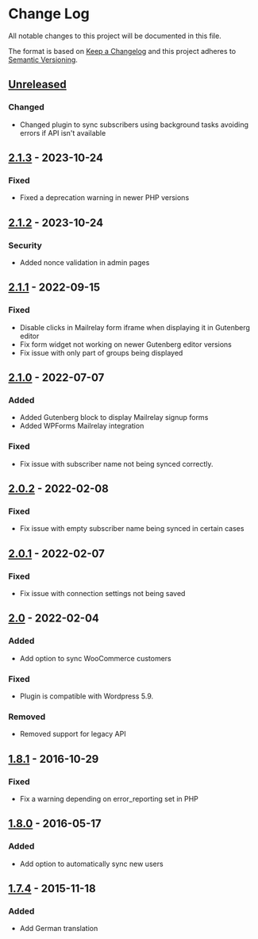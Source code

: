 # Change Log
All notable changes to this project will be documented in this file.

The format is based on [Keep a Changelog](http://keepachangelog.com/)
and this project adheres to [Semantic Versioning](http://semver.org/).

## [Unreleased]

### Changed
- Changed plugin to sync subscribers using background tasks avoiding errors if API isn't available

## [2.1.3] - 2023-10-24

### Fixed
- Fixed a deprecation warning in newer PHP versions

## [2.1.2] - 2023-10-24

### Security
- Added nonce validation in admin pages

## [2.1.1] - 2022-09-15

### Fixed
- Disable clicks in Mailrelay form iframe when displaying it in Gutenberg editor
- Fix form widget not working on newer Gutenberg editor versions
- Fix issue with only part of groups being displayed

## [2.1.0] - 2022-07-07

### Added
- Added Gutenberg block to display Mailrelay signup forms
- Added WPForms Mailrelay integration

### Fixed
- Fix issue with subscriber name not being synced correctly.

## [2.0.2] - 2022-02-08

### Fixed
- Fix issue with empty subscriber name being synced in certain cases

## [2.0.1] - 2022-02-07

### Fixed
- Fix issue with connection settings not being saved

## [2.0] - 2022-02-04

### Added
- Add option to sync WooCommerce customers

### Fixed
- Plugin is compatible with Wordpress 5.9.

### Removed
- Removed support for legacy API

## [1.8.1] - 2016-10-29

### Fixed
- Fix a warning depending on error_reporting set in PHP

## [1.8.0] - 2016-05-17

### Added
- Add option to automatically sync new users

## [1.7.4] - 2015-11-18

### Added
- Add German translation

[Unreleased]: https://github.com/mailrelay/wordpress/compare/v2.1.3...HEAD
[2.1.3]: https://github.com/mailrelay/wordpress/compare/v2.1.2...v2.1.3
[2.1.2]: https://github.com/mailrelay/wordpress/compare/v2.1.1...v2.1.2
[2.1.1]: https://github.com/mailrelay/wordpress/compare/v2.1.0...v2.1.1
[2.1.0]: https://github.com/mailrelay/wordpress/compare/v2.0.2...v2.1.0
[2.0.2]: https://github.com/mailrelay/wordpress/compare/v2.0.1...v2.0.2
[2.0.1]: https://github.com/mailrelay/wordpress/compare/v2.0...v2.0.1
[2.0]: https://github.com/mailrelay/wordpress/compare/v1.8.1...v2.0
[1.8.1]: https://github.com/mailrelay/wordpress/compare/v1.8.0...v1.8.1
[1.8.0]: https://github.com/mailrelay/wordpress/compare/v1.7.4...v1.8.0
[1.7.4]: https://github.com/mailrelay/wordpress/compare/v1.7.3...v1.7.4
